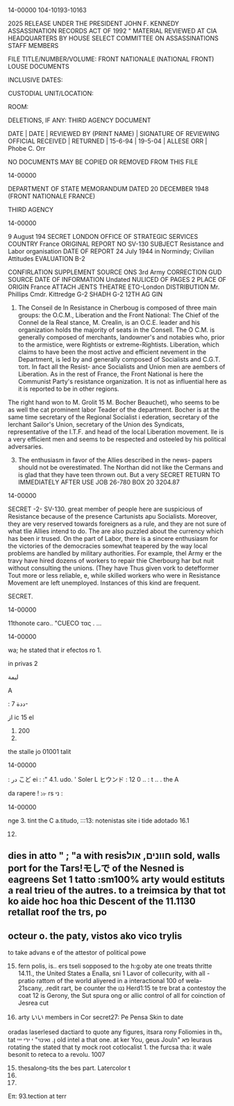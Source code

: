 14-00000
104-10193-10163

2025 RELEASE UNDER THE PRESIDENT JOHN F. KENNEDY ASSASSINATION RECORDS ACT OF 1992
"
MATERIAL REVIEWED AT CIA HEADQUARTERS BY
HOUSE SELECT COMMITTEE ON ASSASSINATIONS STAFF MEMBERS

FILE TITLE/NUMBER/VOLUME: FRONT NATIONALE
(NATIONAL FRONT)
LOUSE DOCUMENTS

INCLUSIVE DATES:

CUSTODIAL UNIT/LOCATION:

ROOM:

DELETIONS, IF ANY: THIRD AGENCY DOCUMENT

DATE | DATE | REVIEWED BY (PRINT NAME) | SIGNATURE OF REVIEWING OFFICIAL
RECEIVED | RETURNED |
15-6-94 | 19-5-04 | ALLESE ORR | Phobe C. Orr

NO DOCUMENTS MAY BE COPIED OR REMOVED FROM THIS FILE

14-00000

DEPARTMENT OF STATE MEMORANDUM DATED 20 DECEMBER 1948
(FRONT NATIONALE FRANCE)

THIRD AGENCY

14-00000

9 August 194
SECRET
LONDON
OFFICE OF STRATEGIC SERVICES
COUNTRY France ORIGINAL REPORT NO SV-130
SUBJECT Resistance and Labor organisation DATE OF REPORT 24 July 1944
in Normindy; Civilian Attitudes EVALUATION B-2

CONFIRLATION
SUPPLEMENT
SOURCE ONS 3rd Army CORRECTION
GUD SOURCE
DATE OF INFORMATION Undated NULICED OF PAGES 2
PLACE OF ORIGIN France ATTACH JENTS
THEATRE ETO-London
DISTRIBUTION
Mr. Phillips
Cmdr. Kittredge
G-2 SHADH
G-2 12TH AG
GIN
1. The Conseil de In Resistance in Cherboug is composed of
three main groups: the O.C.M., Liberation and the Front National:
The Chief of the Connel de la Real stance, M. Crealin, is an
O.C.E. leader and his organization holds the majority of seats
in the Consell. The O C.M. is generally composed of merchants,
landowner's and notabies who, prior to the armistice, were
Rightists or extreme-Rightists.
Liberation, which claims to have been the most active and
efficient nevement in the Department, is led by and generally
composed of Socialists and C.G.T. τοπ. In fact all the Resist-
ance Socialists and Union men are aembers of Liberation.
As in the rest of France, the Front National is here the
Communist Party's resistance organization. It is not as
influential here as it is reported to be in other regions.

The right hand won to M. Grolit 15 M. Bocher Beauchet),
who seems to be as well the cat prominent labor Teader of the
department. Bocher is at the same time secretary of the Regional
Socialist i ederation, secretary of the lerchant Sailor's Union,
secretary of the Union des Syndicats, representative of the I.T.F.
and head of the local Liberation movement. lle is a very efficient
men and seems to be respected and osteeled by his political
adversaries.

3. The enthusiasm in favor of the Allies described in the news-
papers should not be overestimated. The Northan did not like the
Cermans and is glad that they have teen thrown out. But a very
SECRET
RETURN TO
IMMEDIATELY AFTER USE
JOB 26-780 BOX 20
3204.87

14-00000

SECRET
-2- SV-130.
great member of people here are suspicious of Resistance because
of the presence Cartunists apu Socialists. Moreover, they are very
reserved towards foreigners as a rule, and they are not sure of what
tlie Allies intend to do. The are also puzzled about the currency
which has been ir trused. On the part of Labor, there is a sincere
enthusiasm for the victories of the democracies somewhat teapered
by the way local problems are handled by military authorities. For
example, thel Army er the travy have hired dozens of workers to repair
thie Cherbourg har but nuit without consulting the
unions. (They have Thus given vork to detefformer Tout
more or less reliable, e, while skilled workers who were in Resistance Movement
are left unemployed. Instances of this kind are frequent.

SECRET.

14-00000

11thonote
caro..
"CUECO
τας
.
...

14-00000

wa; he stated that ir efectos ro
1.

in privas
2

ليمة

A

:
ددة
7-

از
ic
15
el
1. 200
3.
the stalle
jo
01001
talit

14-00000

:
در
こど
ei
:
:"
4.1.
udo.
'
Soler
L
ヒウンド
:
12
0
..
:
t
..
. the A
>
da
rapere
!
১৮
rs
ני
:

14-00000

nge 3.
tint the C
a.titudo,
:::13:
notenistas site i tide adotado 16.1

12.
dies in atto " ; "a with resisחוונים, אול
sold,
walls port for the Tars!モしで
of the Nesned is eagreens Set 1 tatto
:sm100%
arty would estituts a real
trieu
of the autres.
to a treimsica by
that tot ko
aide hoc hoa thic
Descent of the
11.1130
retallat roof the trs,
po
--
octeur o. the paty,
vistos ako vico trylis
-
to take advans e of the attestor of political powe

15. fern polis, is.. ers tseli sopposed to the
h:g:oby ate one treats thritte 14.11., the United States a
Enalla, sni 1 Lavor of collecurity, with all -
pratio rattom of the world aliyered in a interactional
100 of
wela-
21scany, .redit rart,
be counter the ננו Herd1:15 te tre brat a
contestoy the coat
12 is
Gerony, the
Sut spura
ong or
allic control of all
for coinction of Jesrea
cut

14. arty いい
members in Cor
secret27: Pe Pensa
Skin to date

oradas laserlesed dactiard to quote any figures,
itsara rony Foliomies in th。
tat
ן. ואינוי" י ירי ייי
old
intel a that one.
at ker
You, geus Joulפא "ה
leuraus rotating the
stated that ty mock root
cotlocalist 1. the furcsa tha: it wale besonit to reteca to a revolu.
1007

15. thesalong-tits the bes
part. Latercolor t
17.
1.
Επ:
93.tection at terr
